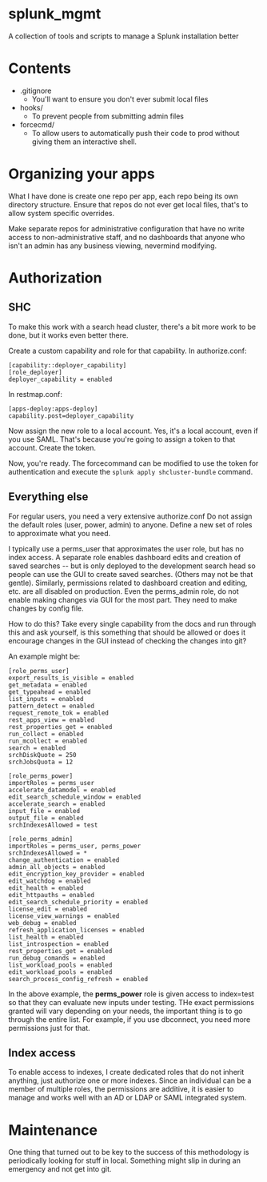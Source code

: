 # splunk_mgmt
A collection of tools and scripts to manage a Splunk installation better

# Contents

* .gitignore
  - You'll want to ensure you don't ever submit local files
* hooks/
  - To prevent people from submitting admin files
* forcecmd/
  - To allow users to automatically push their code to prod without giving them an interactive shell.

# Organizing your apps

What I have done is create one repo per app, each repo being its own directory structure.
Ensure that repos do not ever get local files, that's to allow system specific overrides.

Make separate repos for administrative configuration that have no write access to non-administrative staff, and no dashboards that anyone who isn't an admin has any business viewing, nevermind modifying.  

# Authorization

## SHC

To make this work with a search head cluster, there's a bit more work to be done, but it works even better there.

Create a custom capability and role for that capability.  In authorize.conf:

```
[capability::deployer_capability]
[role_deployer]
deployer_capability = enabled
```

In restmap.conf:

```
[apps-deploy:apps-deploy]
capability.post=deployer_capability
```

Now assign the new role to a local account.  Yes, it's a local account, even if you use SAML.  That's because you're going to assign a token to that account.  Create the token.

Now, you're ready.  The forcecommand can be modified to use the token for authentication and execute the `splunk apply shcluster-bundle` command.

## Everything else

For regular users, you need a very extensive authorize.conf  Do not assign the default roles (user, power, admin) to anyone.  Define a new set of roles to approximate what you need.

I typically use a perms_user that approximates the user role, but has no index access.  A separate role enables dashboard edits and creation of saved searches -- but is only deployed to the development search head so people can use the GUI to create saved searches.  (Others may not be that gentle).  Similarly, permissions related to dashboard creation and editing, etc. are all disabled on production.  Even the perms_admin role, do not enable making changes via GUI for the most part.  They need to make changes by config file.  

How to do this?  Take every single capability from the docs and run through this and ask yourself, is this something that should be allowed or does it encourage changes in the GUI instead of checking the changes into git?  

An example might be:

```
[role_perms_user]
export_results_is_visible = enabled
get_metadata = enabled
get_typeahead = enabled
list_inputs = enabled
pattern_detect = enabled
request_remote_tok = enabled
rest_apps_view = enabled
rest_properties_get = enabled
run_collect = enabled
run_mcollect = enabled
search = enabled
srchDiskQuote = 250
srchJobsQuota = 12

[role_perms_power]
importRoles = perms_user
accelerate_datamodel = enabled
edit_search_schedule_window = enabled
accelerate_search = enabled
input_file = enabled
output_file = enabled
srchIndexesAllowed = test

[role_perms_admin]
importRoles = perms_user, perms_power
srchIndexesAllowed = *
change_authentication = enabled
admin_all_objects = enabled
edit_encryption_key_provider = enabled
edit_watchdog = enabled
edit_health = enabled
edit_httpauths = enabled
edit_search_schedule_priority = enabled
license_edit = enabled
license_view_warnings = enabled
web_debug = enabled
refresh_application_licenses = enabled
list_health = enabled
list_introspection = enabled
rest_properties_get = enabled
run_debug_comands = enabled
list_workload_pools = enabled
edit_workload_pools = enabled
search_process_config_refresh = enabled
```

In the above example, the **perms_power** role is given access to index=test so that they can evaluate new inputs under testing.  THe exact permissions granted will vary depending on your needs, the important thing is to go through the entire list.  For example, if you use dbconnect, you need more permissions just for that.

## Index access

To enable access to indexes, I create dedicated roles that do not inherit anything, just authorize one or more indexes.  Since an individual can be a member of multiple roles, the permissions are additive, it is easier to manage and works well with an AD or LDAP or SAML integrated system.

# Maintenance

One thing that turned out to be key to the success of this methodology is periodically looking
for stuff in local.  Something might slip in during an emergency and not get into git.
